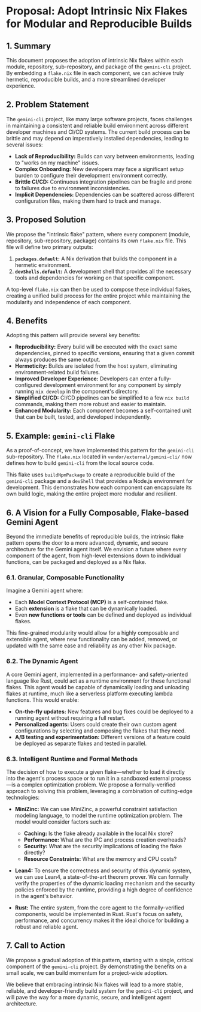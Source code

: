 # Proposal: Adopt Intrinsic Nix Flakes for Modular and Reproducible Builds

## 1. Summary

This document proposes the adoption of intrinsic Nix flakes within each module, repository, sub-repository, and package of the `gemini-cli` project. By embedding a `flake.nix` file in each component, we can achieve truly hermetic, reproducible builds, and a more streamlined developer experience.

## 2. Problem Statement

The `gemini-cli` project, like many large software projects, faces challenges in maintaining a consistent and reliable build environment across different developer machines and CI/CD systems. The current build process can be brittle and may depend on imperatively installed dependencies, leading to several issues:

*   **Lack of Reproducibility:** Builds can vary between environments, leading to "works on my machine" issues.
*   **Complex Onboarding:** New developers may face a significant setup burden to configure their development environment correctly.
*   **Brittle CI/CD:** Continuous integration pipelines can be fragile and prone to failures due to environment inconsistencies.
*   **Implicit Dependencies:** Dependencies can be scattered across different configuration files, making them hard to track and manage.

## 3. Proposed Solution

We propose the "intrinsic flake" pattern, where every component (module, repository, sub-repository, package) contains its own `flake.nix` file. This file will define two primary outputs:

1.  **`packages.default`:** A Nix derivation that builds the component in a hermetic environment.
2.  **`devShells.default`:** A development shell that provides all the necessary tools and dependencies for working on that specific component.

A top-level `flake.nix` can then be used to compose these individual flakes, creating a unified build process for the entire project while maintaining the modularity and independence of each component.

## 4. Benefits

Adopting this pattern will provide several key benefits:

*   **Reproducibility:** Every build will be executed with the exact same dependencies, pinned to specific versions, ensuring that a given commit always produces the same output.
*   **Hermeticity:** Builds are isolated from the host system, eliminating environment-related build failures.
*   **Improved Developer Experience:** Developers can enter a fully-configured development environment for any component by simply running `nix develop` in the component's directory.
*   **Simplified CI/CD:** CI/CD pipelines can be simplified to a few `nix build` commands, making them more robust and easier to maintain.
*   **Enhanced Modularity:** Each component becomes a self-contained unit that can be built, tested, and developed independently.

## 5. Example: `gemini-cli` Flake

As a proof-of-concept, we have implemented this pattern for the `gemini-cli` sub-repository. The `flake.nix` located in `vendor/external/gemini-cli/` now defines how to build `gemini-cli` from the local source code.

This flake uses `buildNpmPackage` to create a reproducible build of the `gemini-cli` package and a `devShell` that provides a Node.js environment for development. This demonstrates how each component can encapsulate its own build logic, making the entire project more modular and resilient.

## 6. A Vision for a Fully Composable, Flake-based Gemini Agent

Beyond the immediate benefits of reproducible builds, the intrinsic flake pattern opens the door to a more advanced, dynamic, and secure architecture for the Gemini agent itself. We envision a future where every component of the agent, from high-level extensions down to individual functions, can be packaged and deployed as a Nix flake.

### 6.1. Granular, Composable Functionality

Imagine a Gemini agent where:

*   Each **Model Context Protocol (MCP)** is a self-contained flake.
*   Each **extension** is a flake that can be dynamically loaded.
*   Even **new functions or tools** can be defined and deployed as individual flakes.

This fine-grained modularity would allow for a highly composable and extensible agent, where new functionality can be added, removed, or updated with the same ease and reliability as any other Nix package.

### 6.2. The Dynamic Agent

A core Gemini agent, implemented in a performance- and safety-oriented language like Rust, could act as a runtime environment for these functional flakes. This agent would be capable of dynamically loading and unloading flakes at runtime, much like a serverless platform executing lambda functions. This would enable:

*   **On-the-fly updates:** New features and bug fixes could be deployed to a running agent without requiring a full restart.
*   **Personalized agents:** Users could create their own custom agent configurations by selecting and composing the flakes that they need.
*   **A/B testing and experimentation:** Different versions of a feature could be deployed as separate flakes and tested in parallel.

### 6.3. Intelligent Runtime and Formal Methods

The decision of how to execute a given flake—whether to load it directly into the agent's process space or to run it in a sandboxed external process—is a complex optimization problem. We propose a formally-verified approach to solving this problem, leveraging a combination of cutting-edge technologies:

*   **MiniZinc:** We can use MiniZinc, a powerful constraint satisfaction modeling language, to model the runtime optimization problem. The model would consider factors such as:
    *   **Caching:** Is the flake already available in the local Nix store?
    *   **Performance:** What are the IPC and process creation overheads?
    *   **Security:** What are the security implications of loading the flake directly?
    *   **Resource Constraints:** What are the memory and CPU costs?

*   **Lean4:** To ensure the correctness and security of this dynamic system, we can use Lean4, a state-of-the-art theorem prover. We can formally verify the properties of the dynamic loading mechanism and the security policies enforced by the runtime, providing a high degree of confidence in the agent's behavior.

*   **Rust:** The entire system, from the core agent to the formally-verified components, would be implemented in Rust. Rust's focus on safety, performance, and concurrency makes it the ideal choice for building a robust and reliable agent.

## 7. Call to Action

We propose a gradual adoption of this pattern, starting with a single, critical component of the `gemini-cli` project. By demonstrating the benefits on a small scale, we can build momentum for a project-wide adoption.

We believe that embracing intrinsic Nix flakes will lead to a more stable, reliable, and developer-friendly build system for the `gemini-cli` project, and will pave the way for a more dynamic, secure, and intelligent agent architecture.